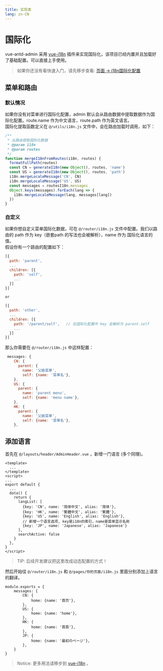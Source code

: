 ```yaml
---
title: 实现类
lang: zn-CN
---
```

# 国际化
vue-antd-admin 采用 [vue-i18n](https://kazupon.github.io/vue-i18n/) 插件来实现国际化，该项目已经内置并且加载好了基础配置。可以直接上手使用。

> 如果你还没有看快速入门，请先移步查看: [页面 -> i18n国际化配置](../develop/page.html#i18n国际化配置)


## 菜单和路由

### 默认情况
如果你没有对菜单进行国际化配置，admin 默认会从路由数据中提取数据作为国际化配置。route.name 作为中文语言，route.path 作为英文语言。  
国际化提取函数定义在 `@/utils/i18n.js` 文件中，会在路由加载时调用，如下：
```js
/**
 * 从路由提取国际化数据
 * @param i18n
 * @param routes
 */
function mergeI18nFromRoutes(i18n, routes) {
  formatFullPath(routes)
  const CN = generateI18n(new Object(), routes, 'name')
  const US = generateI18n(new Object(), routes, 'path')
  i18n.mergeLocaleMessage('CN', CN)
  i18n.mergeLocaleMessage('US', US)
  const messages = routesI18n.messages
  Object.keys(messages).forEach(lang => {
    i18n.mergeLocaleMessage(lang, messages[lang])
  })
}
```
### 自定义
如果你想自定义菜单国际化数据，可在 `@/router/i18n.js` 文件中配置。我们以路由的 path 作为 key（嵌套path 的写法也会被解析），name 作为 国际化语言的值。    
假设你有一个路由的配置如下：
```js
[{
  path: 'parent',
  ...
  children: [{
    path: 'self',
    ...
  }]
}]

or 

[{
  path: 'other',
  ...
  children: [{
    path: '/parent/self',   // 在国际化配置中 key 会解析为 parent.self
    ...
  }]
}]
```
那么你需要在 `@/router/i18n.js` 中这样配置：
```jsx
 messages: {
    CN: {
      parent: {
        name: '父級菜單',
        self: {name: '菜單名'},
    },
    US: {
      parent: {
        name: 'parent menu',
        self: {name: 'menu name'},
    },
    HK: {
      parent: {
        name: '父級菜單',
        self: {name: '菜單名'},
    },
```

## 添加语言

首先在 `@/layouts/header/AdminHeader.vue` ，新增一门语言 (多个同理)。

```vue {15}
<template>
  ...
</template>
<script>
...
export default {
  ...
  data() {
    return {
      langList: [
        {key: 'CN', name: '简体中文', alias: '简体'},
        {key: 'HK', name: '繁體中文', alias: '繁體'},
        {key: 'US', name: 'English', alias: 'English'},
        // 新增一个语言选项, key是i18n的索引，name是菜单显示名称
        {key: 'JP', name: 'Japanese', alias: 'Japanese'}
      ],
      searchActive: false
    }
  },
}
</script>
```

> TIP: 后续开发建议把这里改成动态配置的方式！

然后开始往 `@/router/i18n.js` 和 `@/pages/你的页面/i18n.js` 里面分别添加上语言的翻译。

```vue {12,13,14}
module.exports = {
    messages: {
        CN: {
            home: {name: '首页'},
        },
        US: {
            home: {name: 'home'},
        },
        HK: {
            home: {name: '首頁'},
        },
        JP: {
            home: {name: '最初のページ'},
        },
    }
}
```

> Notice: 更多用法请移步到 [vue-i18n](https://kazupon.github.io/vue-i18n/) 。